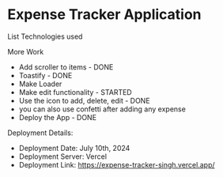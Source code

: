 # Expense Tracker Application

List Technologies used

More Work

- Add scroller to items - DONE
- Toastify - DONE
- Make Loader
- Make edit functionality - STARTED
- Use the icon to add, delete, edit - DONE
- you can also use confetti after adding any expense
- Deploy the App - DONE

Deployment Details:

- Deployment Date: July 10th, 2024
- Deployment Server: Vercel
- Deployment Link: https://expense-tracker-singh.vercel.app/
